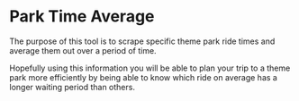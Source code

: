 # Park Time Average

The purpose of this tool is to scrape specific theme park ride times and average them out over a period of time. 

Hopefully using this information you will be able to plan your trip to a theme park more efficiently by being able
to know which ride on average has a longer waiting period than others.

